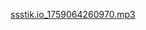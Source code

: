 
[ssstik.io_1759064260970.mp3](https://github.com/user-attachments/files/22582813/ssstik.io_1759064260970.mp3)
